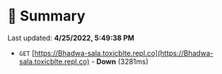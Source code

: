 # 📖 Summary
Last updated: **4/25/2022, 5:49:38 PM**

- `GET` [https://Bhadwa-sala.toxicblte.repl.co](https://Bhadwa-sala.toxicblte.repl.co) - **Down** (3281ms)
